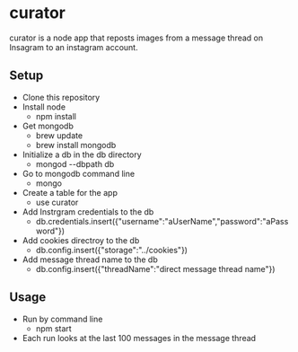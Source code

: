 # curator

curator is a node app that reposts images from a message thread on Insagram to an instagram account.

## Setup

- Clone this repository
- Install node
  - npm install
- Get mongodb
  - brew update
  - brew install mongodb
- Initialize a db in the db directory
  - mongod --dbpath db
- Go to mongodb command line
    - mongo
- Create a table for the app
  - use curator
- Add Instrgram credentials to the db
  - db.credentials.insert({"username":"aUserName","password":"aPassword"})
- Add cookies directroy to the db
  - db.config.insert({"storage":"../cookies"})
- Add message thread name to the db
  - db.config.insert({"threadName":"direct message thread name"})

## Usage

- Run by command line
  - npm start
- Each run looks at the last 100 messages in the message thread
